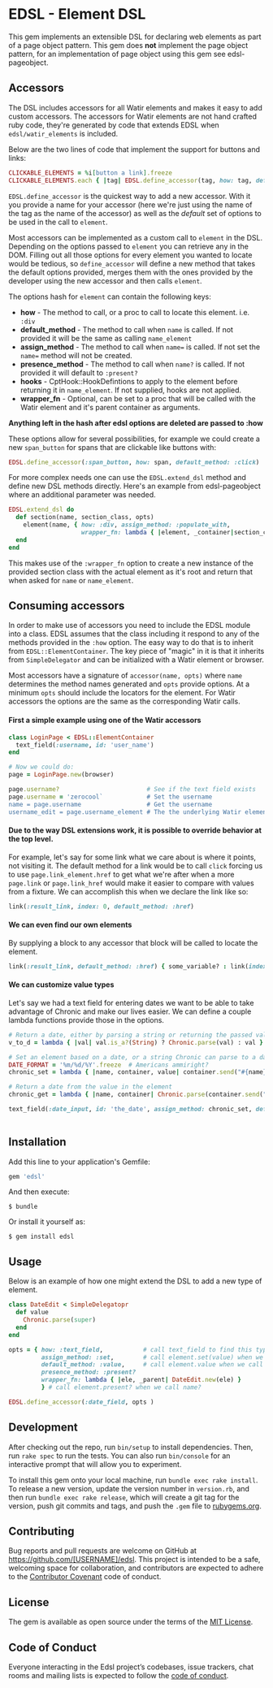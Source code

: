 # EDSL - Element DSL

This gem implements an extensible DSL for declaring web elements as part of a page object pattern.  This gem does **not** implement the page object pattern, for an implementation of page object using this gem see edsl-pageobject.

## Accessors
The DSL includes accessors for all Watir elements and makes it easy to add custom accessors.  The accessors for Watir elements are not hand crafted ruby code, they're generated by code that extends EDSL when `edsl/watir_elements` is included.  

Below are the two lines of code that implement the support for buttons and links:
 
```ruby
CLICKABLE_ELEMENTS = %i[button a link].freeze
CLICKABLE_ELEMENTS.each { |tag| EDSL.define_accessor(tag, how: tag, default_method: :click) }
```

`EDSL.define_accessor` is the quickest way to add a new accessor.  With it you provide a name for your accessor (here we're just using the name of the tag as the name of the accessor) as well as the _default_ set of options to be used in the call to `element`.

Most accessors can be implemented as a custom call to `element` in the DSL. Depending on the options passed to `element` you can retrieve any in the DOM.  Filling out all those options for every element you wanted to locate would be tedious, so `define_accessor` will define a new method that takes the default options provided, merges them with the ones provided by the developer using the new accessor and then calls `element`.

The options hash for `element` can contain the following keys:

* 	__how__ - The method to call, or a proc to call to locate this element. i.e. `:div`
*   __default_method__ - The method to call when `name` is called.  If not provided it will be the same as calling `name_element`
*   __assign_method__ - The method to call when `name=` is called.  If not set the `name=` method will not be created.
*  __presence_method__ - The method to call when `name?` is called.  If not provided it will default to `:present?`
*  __hooks__ - CptHook::HookDefintions to apply to the element before returning it in `name_element`.  If not supplied, hooks are not applied.
*  __wrapper_fn__ - Optional, can be set to a proc that will be called with the Watir element and it's parent container as arguments.

__Anything left in the hash after edsl options are deleted are passed to :how__

These options allow for several possibilities, for example we could create a new `span_button` for spans that are clickable like buttons with:

```ruby
EDSL.define_accessor(:span_button, how: span, default_method: :click)

```

For more complex needs one can use the `EDSL.extend_dsl` method and define new DSL methods directly.  Here's an example from edsl-pageobject where an additional parameter was needed.

```ruby
EDSL.extend_dsl do
  def section(name, section_class, opts)
    element(name, { how: :div, assign_method: :populate_with,
                    wrapper_fn: lambda { |element, _container|section_class.new(element, self) } }.merge(opts))
  end
end
```

This makes use of the `:wrapper_fn` option to create a new instance of the provided section class with the actual element as it's root and return that when asked for `name` or `name_element`.

## Consuming accessors
In order to make use of accessors you need to include the EDSL module into a class.  EDSL assumes that the class including it respond to any of the methods provided in the `:how` option. The easy way to do that is to inherit from `EDSL::ElementContainer`. The key piece of "magic" in it is that it inherits from `SimpleDelegator` and can be initialized with a Watir element or browser.

Most accessors have a signature of `accessor(name, opts)` where `name` determines the method names generated and `opts` provide options.  At a minimum `opts` should include the locators for the element.  For Watir accessors the options are the same as the corresponding Watir calls.	

#### First a simple example using one of the Watir accessors

```ruby
class LoginPage < EDSL::ElementContainer
  text_field(:username, id: 'user_name')
end

# Now we could do:
page = LoginPage.new(browser)

page.username?                        # See if the text field exists
page.username = 'zerocool`            # Set the username
name = page.username                  # Get the username
username_edit = page.username_element # The the underlying Watir element
```

#### Due to the way DSL extensions work, it is possible to override behavior at the top level.  

For example, let's say for some link what we care about is where it points, not visiting it.  The default method for a link would be to call `click` forcing us to use `page.link_element.href` to get what we're after when a more `page.link` or `page.link_href` would make it easier to compare with values from a fixture.  We can accomplish this when we declare the link like so:

```ruby
link(:result_link, index: 0, default_method: :href)
```

#### We can even find our own elements
By supplying a block to any accessor that block will be called to locate the element.

```ruby
link(:result_link, default_method: :href) { some_variable? : link(index: 0) ? link(index: 1) }
```

#### We can customize value types
Let's say we had a text field for entering dates we want to be able to take advantage of Chronic and make our lives easier.  We can define a couple lambda functions provide those in the options.

```ruby
# Return a date, either by parsing a string or returning the passed value back
v_to_d = lambda { |val| val.is_a?(String) ? Chronic.parse(val) : val }

# Set an element based on a date, or a string Chronic can parse to a date
DATE_FORMAT = '%m/%d/%Y'.freeze  # Americans ammiright?
chronic_set = lambda { |name, container, value| container.send("#{name}_element").set(v_to_d.call(value).strftime(DATE_FORMAT)) }

# Return a date from the value in the element
chronic_get = lambda { |name, container| Chronic.parse(container.send("#{name}_element").value) }

text_field(:date_input, id: 'the_date', assign_method: chronic_set, default_method: chronic_get )
  
``` 


## Installation

Add this line to your application's Gemfile:

```ruby
gem 'edsl'
```

And then execute:

    $ bundle

Or install it yourself as:

    $ gem install edsl

## Usage

Below is an example of how one might extend the DSL to add a new type of element.
 
```ruby
class DateEdit < SimpleDelegatopr
  def value
    Chronic.parse(super)
  end
end

opts = { how: :text_field,           # call text_field to find this type of element
		 assign_method: :set,        # call element.set(value) when we call name=
		 default_method: :value,     # call element.value when we call name
		 presence_method: :present?
		 wrapper_fn: lambda { |ele, _parent| DateEdit.new(ele) }
		 } # call element.present? when we call name?

EDSL.define_accessor(:date_field, opts )
```



## Development

After checking out the repo, run `bin/setup` to install dependencies. Then, run `rake spec` to run the tests. You can also run `bin/console` for an interactive prompt that will allow you to experiment.

To install this gem onto your local machine, run `bundle exec rake install`. To release a new version, update the version number in `version.rb`, and then run `bundle exec rake release`, which will create a git tag for the version, push git commits and tags, and push the `.gem` file to [rubygems.org](https://rubygems.org).

## Contributing

Bug reports and pull requests are welcome on GitHub at https://github.com/[USERNAME]/edsl. This project is intended to be a safe, welcoming space for collaboration, and contributors are expected to adhere to the [Contributor Covenant](http://contributor-covenant.org) code of conduct.

## License

The gem is available as open source under the terms of the [MIT License](https://opensource.org/licenses/MIT).

## Code of Conduct

Everyone interacting in the Edsl project’s codebases, issue trackers, chat rooms and mailing lists is expected to follow the [code of conduct](https://github.com/[USERNAME]/edsl/blob/master/CODE_OF_CONDUCT.md).

